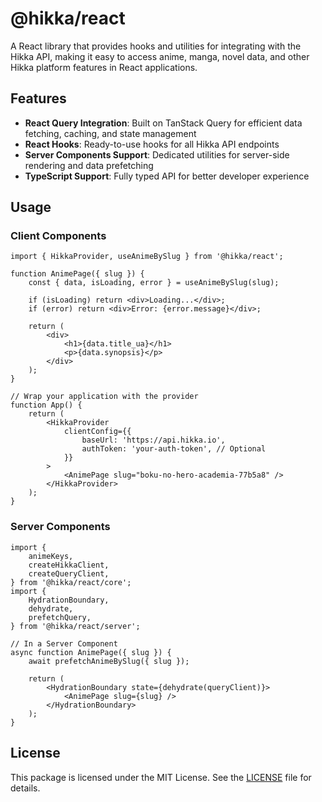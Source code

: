 # @hikka/react

A React library that provides hooks and utilities for integrating with the Hikka API, making it easy to access anime, manga, novel data, and other Hikka platform features in React applications.

## Features

- **React Query Integration**: Built on TanStack Query for efficient data fetching, caching, and state management
- **React Hooks**: Ready-to-use hooks for all Hikka API endpoints
- **Server Components Support**: Dedicated utilities for server-side rendering and data prefetching
- **TypeScript Support**: Fully typed API for better developer experience

## Usage

### Client Components

```tsx
import { HikkaProvider, useAnimeBySlug } from '@hikka/react';

function AnimePage({ slug }) {
    const { data, isLoading, error } = useAnimeBySlug(slug);

    if (isLoading) return <div>Loading...</div>;
    if (error) return <div>Error: {error.message}</div>;

    return (
        <div>
            <h1>{data.title_ua}</h1>
            <p>{data.synopsis}</p>
        </div>
    );
}

// Wrap your application with the provider
function App() {
    return (
        <HikkaProvider
            clientConfig={{
                baseUrl: 'https://api.hikka.io',
                authToken: 'your-auth-token', // Optional
            }}
        >
            <AnimePage slug="boku-no-hero-academia-77b5a8" />
        </HikkaProvider>
    );
}
```

### Server Components

```tsx
import {
    animeKeys,
    createHikkaClient,
    createQueryClient,
} from '@hikka/react/core';
import {
    HydrationBoundary,
    dehydrate,
    prefetchQuery,
} from '@hikka/react/server';

// In a Server Component
async function AnimePage({ slug }) {
    await prefetchAnimeBySlug({ slug });

    return (
        <HydrationBoundary state={dehydrate(queryClient)}>
            <AnimePage slug={slug} />
        </HydrationBoundary>
    );
}
```

## License

This package is licensed under the MIT License. See the [LICENSE](./LICENSE) file for details.
